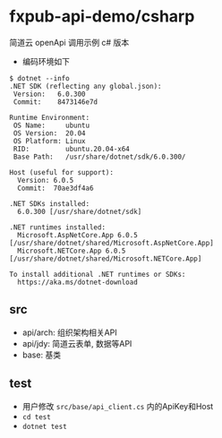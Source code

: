# fxpub-api-demo/csharp

简道云 openApi 调用示例 c# 版本

* 编码环境如下

```shell
$ dotnet --info 
.NET SDK (reflecting any global.json):
 Version:   6.0.300
 Commit:    8473146e7d

Runtime Environment:
 OS Name:     ubuntu
 OS Version:  20.04
 OS Platform: Linux
 RID:         ubuntu.20.04-x64
 Base Path:   /usr/share/dotnet/sdk/6.0.300/

Host (useful for support):
  Version: 6.0.5
  Commit:  70ae3df4a6

.NET SDKs installed:
  6.0.300 [/usr/share/dotnet/sdk]

.NET runtimes installed:
  Microsoft.AspNetCore.App 6.0.5 [/usr/share/dotnet/shared/Microsoft.AspNetCore.App]
  Microsoft.NETCore.App 6.0.5 [/usr/share/dotnet/shared/Microsoft.NETCore.App]

To install additional .NET runtimes or SDKs:
  https://aka.ms/dotnet-download
```

## src

* api/arch: 组织架构相关API
* api/jdy: 简道云表单, 数据等API
* base: 基类

## test

* 用户修改 `src/base/api_client.cs` 内的ApiKey和Host
* `cd test`
* `dotnet test`
